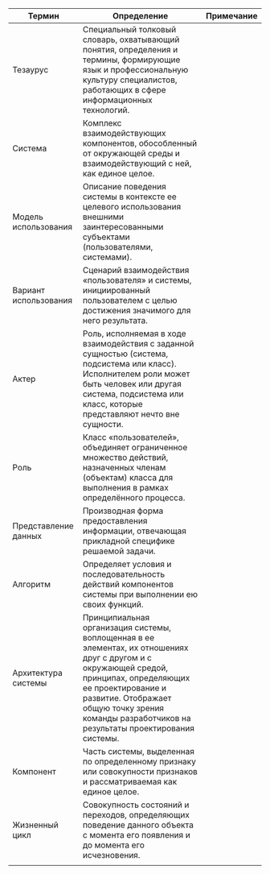 | Термин     | Определение | Примечание |
| ----------- | ----------- | ----------- |
| Тезаурус | Специальный толковый словарь, охватывающий понятия, определения и термины, формирующие язык и профессиональную культуру специалистов, работающих в сфере информационных технологий. |  |
| Система | Комплекс взаимодействующих компонентов, обособленный от окружающей среды и взаимодействующий с ней, как единое целое. |  |
| Модель использования | Описание поведения системы в контексте ее целевого использования внешними заинтересованными субъектами (пользователями, системами). |  |
| Вариант использования | Сценарий взаимодействия «пользователя» и системы, инициированный пользователем с целью достижения значимого для него результата. |  |
| Актер | Роль, исполняемая в ходе взаимодействия с заданной сущностью (система, подсистема или класс). Исполнителем роли может быть человек или другая система, подсистема или класс, которые представляют нечто вне сущности. |  |
| Роль | Класс «пользователей», объединяет ограниченное множество действий, назначенных членам (объектам) класса для выполнения в рамках определённого процесса. |  |
| Представление данных | Производная форма предоставления информации, отвечающая прикладной специфике решаемой задачи. |  |
| Алгоритм | Определяет условия и последовательность действий компонентов системы при выполнении ею своих функций. |  |
| Архитектура системы | Принципиальная организация системы, воплощенная в ее элементах, их отношениях друг с другом и с окружающей средой, принципах, определяющих ее проектирование и развитие. Отображает общую точку зрения команды разработчиков на результаты проектирования системы. |  |
| Компонент | Часть системы, выделенная по определенному признаку или совокупности признаков и рассматриваемая как единое целое. |  |
| Жизненный цикл | Совокупность состояний и переходов, определяющих поведение данного объекта с момента его появления и до момента его исчезновения. |  |
|  |  |  |
